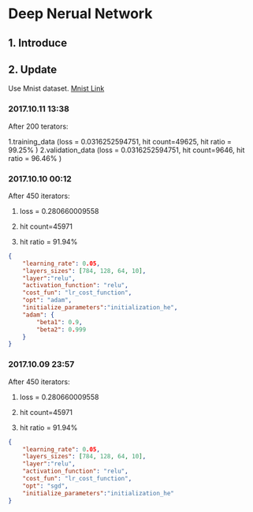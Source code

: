 # Deep Nerual Network #

## 1. Introduce ##

## 2. Update ##

Use Mnist dataset. [Mnist Link](https://github.com/mnielsen/neural-networks-and-deep-learning/blob/master/data/mnist.pkl.gz)

### 2017.10.11 13:38 ###
After 200 terators:

1.training_data (loss = 0.0316252594751, hit count=49625, hit ratio = 99.25% )
2.validation_data  (loss = 0.0316252594751, hit count=9646, hit ratio = 96.46% )


### 2017.10.10 00:12 ###

After 450 iterators:

1. loss = 0.280660009558

2. hit count=45971

3. hit ratio = 91.94%

~~~ json
{
    "learning_rate": 0.05,
    "layers_sizes": [784, 128, 64, 10],
    "layer":"relu",
    "activation_function": "relu",
    "cost_fun": "lr_cost_function",
    "opt": "adam",
    "initialize_parameters":"initialization_he",
    "adam": {
        "beta1": 0.9,
        "beta2": 0.999
    }
}
~~~

### 2017.10.09 23:57 ###

After 450 iterators:

1. loss = 0.280660009558

2. hit count=45971

3. hit ratio = 91.94%

~~~ json
{
    "learning_rate": 0.05,
    "layers_sizes": [784, 128, 64, 10],
    "layer":"relu",
    "activation_function": "relu",
    "cost_fun": "lr_cost_function",
    "opt": "sgd",
    "initialize_parameters":"initialization_he"
}
~~~

